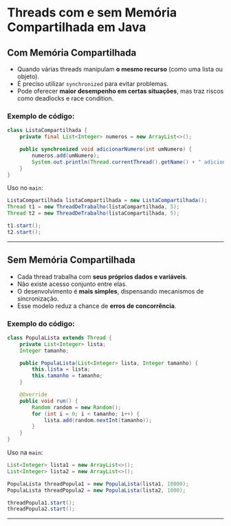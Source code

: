 
# Threads com e sem Memória Compartilhada em Java

## Com Memória Compartilhada

- Quando várias threads manipulam **o mesmo recurso** (como uma lista ou objeto).  
- É preciso utilizar `synchronized` para evitar problemas.  
- Pode oferecer **maior desempenho em certas situações**, mas traz riscos como deadlocks e race condition.

### Exemplo de código:

```java
class ListaCompartilhada {
    private final List<Integer> numeros = new ArrayList<>();

    public synchronized void adicionarNumero(int umNumero) {
        numeros.add(umNumero);
        System.out.println(Thread.currentThread().getName() + " adicionou: " + umNumero);
    }
}
```

Uso no `main`:

```java
ListaCompartilhada listaCompartilhada = new ListaCompartilhada();
Thread t1 = new ThreadDeTrabalho(listaCompartilhada, 5);
Thread t2 = new ThreadDeTrabalho(listaCompartilhada, 5);

t1.start();
t2.start();
```

---

## Sem Memória Compartilhada

- Cada thread trabalha com **seus próprios dados e variáveis**.  
- Não existe acesso conjunto entre elas.  
- O desenvolvimento é **mais simples**, dispensando mecanismos de sincronização.  
- Esse modelo reduz a chance de **erros de concorrência**.  

### Exemplo do código:

```java
class PopulaLista extends Thread {
    private List<Integer> lista;
    Integer tamanho;

    public PopulaLista(List<Integer> lista, Integer tamanho) {
        this.lista = lista;
        this.tamanho = tamanho;
    }

    @Override
    public void run() {
        Random random = new Random();
        for (int i = 0; i < tamanho; i++) {
            lista.add(random.nextInt(tamanho));
        }
    }
}
```

Uso na `main`:

```java
List<Integer> lista1 = new ArrayList<>();
List<Integer> lista2 = new ArrayList<>();

PopulaLista threadPopula1 = new PopulaLista(lista1, 10000);
PopulaLista threadPopula2 = new PopulaLista(lista2, 1000);

threadPopula1.start();
threadPopula2.start();
```

---

